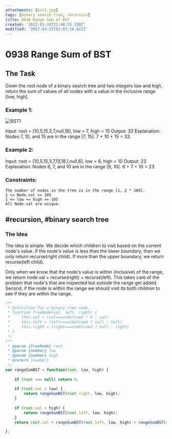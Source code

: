 ```yaml
---
attachments: [bst1.jpg]
tags: [binary search tree, recursion]
title: 0938 Range Sum of BST
created: '2022-03-24T21:48:55.338Z'
modified: '2022-03-25T02:07:18.822Z'
---
```


# 0938 Range Sum of BST

## The Task
Given the root node of a binary search tree and two integers low and high, return the sum of values of all nodes with a value in the inclusive range [low, high].

### Example 1:

![BST1](@attachment/bst1.jpg)

Input: root = [10,5,15,3,7,null,18], low = 7, high = 15
Output: 32
Explanation: Nodes 7, 10, and 15 are in the range [7, 15]. 7 + 10 + 15 = 32.

### Example 2:

Input: root = [10,5,15,3,7,13,18,1,null,6], low = 6, high = 10
Output: 23
Explanation: Nodes 6, 7, and 10 are in the range [6, 10]. 6 + 7 + 10 = 23.

### Constraints:

    The number of nodes in the tree is in the range [1, 2 * 104].
    1 <= Node.val <= 105
    1 <= low <= high <= 105
    All Node.val are unique.

## #recursion, #binary search tree

### The Idea

The idea is simple. We decide which children to visit based on the current node's value. If the node's value is less than the lower boundary, then we only return recurse(right child). If more than the upper boundary, we return recurse(left child).

Only when we know that the node's value is within (inclusive) of the range, we return node.val + recurse(right) + recurse(left). This takes care of the problem that node's that are inspected but outside the range get added. Second, if the node is within the range we should visit its both children to see if they are within the range. 

```js
/**
 * Definition for a binary tree node.
 * function TreeNode(val, left, right) {
 *     this.val = (val===undefined ? 0 : val)
 *     this.left = (left===undefined ? null : left)
 *     this.right = (right===undefined ? null : right)
 * }
 */
/**
 * @param {TreeNode} root
 * @param {number} low
 * @param {number} high
 * @return {number}
 */
var rangeSumBST = function(root, low, high) {
    
    if (root === null) return 0; 
    
    if (root.val < low) {
        return rangeSumBST(root.right, low, high);
    }
    
    if (root.val > high) {
        return rangeSumBST(root.left, low, high);
    }
    return root.val + rangeSumBST(root.left, low, high) + rangeSumBST(root.right, low, high);

};
```

